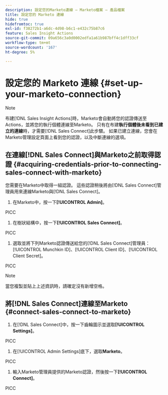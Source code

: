 ```yaml
---
description: 設定您的Marketo連線 — Marketo檔案 — 產品檔案
title: 設定您的 Marketo 連線
hide: true
hidefromtoc: true
exl-id: f38272b1-a6dc-4d98-b6c1-e432c75b87c6
feature: Sales Insight Actions
source-git-commit: 09a656c3a0d0002edfa1a61b987bff4c1dff33cf
workflow-type: tm+mt
source-wordcount: '167'
ht-degree: 5%

---
```


# 設定您的 Marketo 連線 {#set-up-your-marketo-connection}

>[!NOTE]
>
>布建[!DNL Sales Insight Actions]時，Marketo會自動將您的認證傳送至Actions，並將您的執行個體連線至Marketo。 只有在布建&#x200B;**執行個體後未看到已建立的連線**&#x200B;時，才需要[!DNL Sales Connect]此步驟。 如果已建立連線，您會在Marketo管理設定頁面上看到您的認證，以及中斷連線的選項。

## 在連線[!DNL Sales Connect]與Marketo之前取得認證 {#acquiring-credentials-prior-to-connecting-sales-connect-with-marketo}

您需要在Marketo中取得一組認證。 這些認證稍後將由[!DNL Sales Connect]管理員用來連線Marketo與[!DNL Sales Connect]。

1. 在Marketo中，按一下&#x200B;**[!UICONTROL Admin]**。

PICC

1. 在樹狀結構中，按一下&#x200B;**[!UICONTROL Sales Connect]**。

PICC

1. 選取並將下列Marketo認證傳送給您的[!DNL Sales Connect]管理員： [!UICONTROL Munchkin ID]、[!UICONTROL Client ID]、[!UICONTROL Client Secret]。

PICC

>[!NOTE]
>
>當您複製並貼上上述資訊時，請確定沒有新增空格。

## 將[!DNL Sales Connect]連線至Marketo {#connect-sales-connect-to-marketo}

1. 在[!DNL Sales Connect]中，按一下齒輪圖示並選取&#x200B;**[!UICONTROL Settings]**。

PICC

1. 在[!UICONTROL Admin Settings]底下，選取&#x200B;**Marketo**。

PICC

1. 輸入Marketo管理員提供的Marketo認證，然後按一下&#x200B;**[!UICONTROL Connect]**。

PICC
